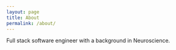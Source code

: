 ```yaml
---
layout: page
title: About
permalink: /about/
---
```


Full stack software engineer with a background in Neuroscience.



